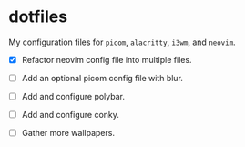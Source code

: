 # dotfiles
My configuration files for `picom`, `alacritty`, `i3wm`, and `neovim`.

- [x] Refactor neovim config file into multiple files.
- [ ] Add an optional picom config file with blur.
- [ ] Add and configure polybar.
- [ ] Add and configure conky.
- [ ] Gather more wallpapers.

